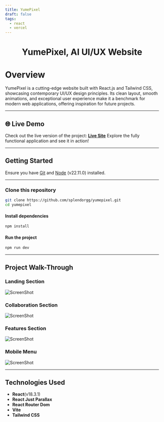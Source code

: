 ```yaml
---
title: YumePixel
draft: false
tags:
  - react
  - vercel
---
```



<h1 align="center">YumePixel, AI UI/UX Website</h1>

# Overview
YumePixel is a cutting-edge website built with React.js and Tailwind CSS, showcasing contemporary UI/UX design principles. Its clean layout, smooth animations, and exceptional user experience make it a benchmark for modern web applications, offering inspiration for future projects.

---

## 🌐 Live Demo
Check out the live version of the project: [**Live Site**](https://yumepixel.vercel.app/)
Explore the fully functional application and see it in action!

---

## Getting Started
Ensure you have [Git](https://git-scm.com/) and [Node](https://nodejs.org/en) (v22.11.0) installed.

---

### Clone this repository
```bash
git clone https://github.com/splendorgg/yumepixel.git
cd yumepixel
```

#### Install dependencies
```bash
npm install
```

#### Run the project
```bash
npm run dev
```

---

## Project Walk-Through

### Landing Section
![ScreenShot](/projects/images/yumepixel/1.png)

### Collaboration Section
![ScreenShot](/projects/images/yumepixel/2.png)

### Features Section
![ScreenShot](/projects/images/yumepixel/3.png)

### Mobile Menu
![ScreenShot](/projects/images/yumepixel/mobile.png)

---

## Technologies Used
- **React**(v18.3.1)
- **React Just Parallax**
- **React Router Dom**
- **Vite**
- **Tailwind CSS**
